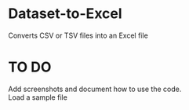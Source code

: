 # Dataset-to-Excel
Converts CSV or TSV files into an Excel file

# TO DO
Add screenshots and document how to use the code.  
Load a sample file
